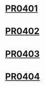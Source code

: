 # [PR0401](PythonBasico.html)
# [PR0402](cadenas.html)
# [PR0403](listas.html)
# [PR0404](ProgramacionFuncional.html)